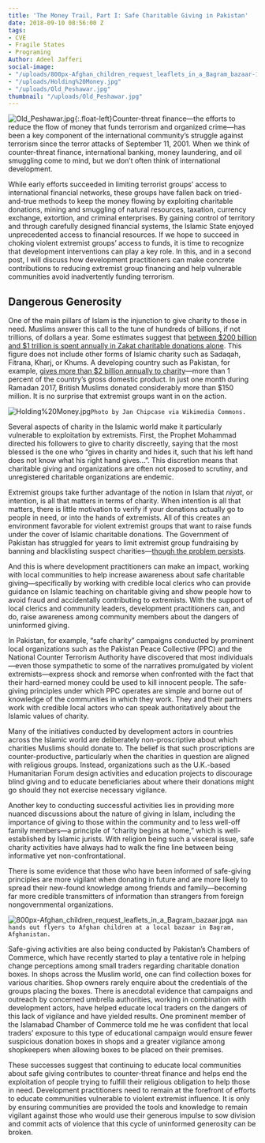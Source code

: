 ```yaml
---
title: 'The Money Trail, Part I: Safe Charitable Giving in Pakistan'
date: 2018-09-10 08:56:00 Z
tags:
- CVE
- Fragile States
- Programing
Author: Adeel Jafferi
social-image:
- "/uploads/800px-Afghan_children_request_leaflets_in_a_Bagram_bazaar-106ade.jpg"
- "/uploads/Holding%20Money.jpg"
- "/uploads/Old_Peshawar.jpg"
thumbnail: "/uploads/Old_Peshawar.jpg"
---
```


![Old_Peshawar.jpg](/uploads/Old_Peshawar.jpg "(Photo by Reenem via Wikimedia Commons)"){:.float-left}Counter-threat finance—the efforts to reduce the flow of money that funds terrorism and organized crime—has been a key component of the international community’s struggle against terrorism since the terror attacks of September 11, 2001. When we think of counter-threat finance, international banking, money laundering, and oil smuggling come to mind, but we don’t often think of international development. 

While early efforts succeeded in limiting terrorist groups’ access to international financial networks, these groups have fallen back on tried-and-true methods to keep the money flowing by exploiting charitable donations, mining and smuggling of natural resources, taxation, currency exchange, extortion, and criminal enterprises. By gaining control of territory and through carefully designed financial systems, the Islamic State enjoyed unprecedented access to financial resources. If we hope to succeed in choking violent extremist groups’ access to funds, it is time to recognize that development interventions can play a key role. In this, and in a second post, I will discuss how development practitioners can make concrete contributions to reducing extremist group financing and help vulnerable communities avoid inadvertently funding terrorism.

<!--more-->

## Dangerous Generosity

One of the main pillars of Islam is the injunction to give charity to those in need. Muslims answer this call to the tune of hundreds of billions, if not trillions, of dollars a year. Some estimates suggest that [between $200 billion and $1 trillion is spent annually in Zakat charitable donations alone](http://devinit.org/wp-content/uploads/2015/03/ONLINE-Zakat_report_V9a.pdf). This figure does not include other forms of Islamic charity such as Sadaqah, Fitrana, Kharj, or Khums. A developing country such as Pakistan, for example, [gives more than $2 billion annually to charity](https://tribune.com.pk/story/1664949/9-pakistan-one-charitable-nations-world-reveals-stanford-study/)—more than 1 percent of the country’s gross domestic product. In just one month during Ramadan 2017, British Muslims donated considerably more than $150 million. It is no surprise that extremist groups want in on the action.

![Holding%20Money.jpg](/uploads/Holding%20Money.jpg)`Photo by Jan Chipcase via Wikimedia Commons.`

Several aspects of charity in the Islamic world make it particularly vulnerable to exploitation by extremists. First, the Prophet Mohammad directed his followers to give to charity discreetly, saying that the most blessed is the one who “gives in charity and hides it, such that his left hand does not know what his right hand gives…”. This discretion means that charitable giving and organizations are often not exposed to scrutiny, and unregistered charitable organizations are endemic. 

Extremist groups take further advantage of the notion in Islam that *niyat*, or intention, is all that matters in terms of charity. When intention is all that matters, there is little motivation to verify if your donations actually go to people in need, or into the hands of extremists. All of this creates an environment favorable for violent extremist groups that want to raise funds under the cover of Islamic charitable donations. The Government of Pakistan has struggled for years to limit extremist group fundraising by banning and blacklisting suspect charities—[though the problem persists](https://www.reuters.com/article/us-pakistan-militants-exclusive/exclusive-pakistan-plans-takeover-of-charities-run-by-islamist-figure-u-s-has-targeted-idUSKBN1EQ0T6).

And this is where development practitioners can make an impact, working with local communities to help increase awareness about safe charitable giving—specifically by working with credible local clerics who can provide guidance on Islamic teaching on charitable giving and show people how to avoid fraud and accidentally contributing to extremists. With the support of local clerics and community leaders, development practitioners can, and do, raise awareness among community members about the dangers of uninformed giving.
 
In Pakistan, for example, “safe charity” campaigns conducted by prominent local organizations such as the Pakistan Peace Collective (PPC) and the National Counter Terrorism Authority have discovered that most individuals—even those sympathetic to some of the narratives promulgated by violent extremists—express shock and remorse when confronted with the fact that their hard-earned money could be used to kill innocent people. The safe-giving principles under which PPC operates are simple and borne out of knowledge of the communities in which they work. They and their partners work with credible local actors who can speak authoritatively about the Islamic values of charity.

Many of the initiatives conducted by development actors in countries across the Islamic world are deliberately non-proscriptive about which charities Muslims should donate to. The belief is that such proscriptions are counter-productive, particularly when the charities in question are aligned with religious groups. Instead, organizations such as the U.K.-based Humanitarian Forum design activities and education projects to discourage blind giving and to educate beneficiaries about where their donations might go should they not exercise necessary vigilance. 

Another key to conducting successful activities lies in providing more nuanced discussions about the nature of giving in Islam, including the importance of giving to those within the community and to less well-off family members—a principle of “charity begins at home,” which is well-established by Islamic jurists. With religion being such a visceral issue, safe charity activities have always had to walk the fine line between being informative yet non-confrontational.

There is some evidence that those who have been informed of safe-giving principles are more vigilant when donating in future and are more likely to spread their new-found knowledge among friends and family—becoming far more credible transmitters of information than strangers from foreign nongovernmental organizations.

![800px-Afghan_children_request_leaflets_in_a_Bagram_bazaar.jpg](/uploads/800px-Afghan_children_request_leaflets_in_a_Bagram_bazaar.jpg)`A man hands out flyers to Afghan children at a local bazaar in Bagram, Afghanistan.`
   
Safe-giving activities are also being conducted by Pakistan’s Chambers of Commerce, which have recently started to play a tentative role in helping change perceptions among small traders regarding charitable donation boxes. In shops across the Muslim world, one can find collection boxes for various charities. Shop owners rarely enquire about the credentials of the groups placing the boxes. There is anecdotal evidence that campaigns and outreach by concerned umbrella authorities, working in combination with development actors, have helped educate local traders on the dangers of this lack of vigilance and have yielded results. One prominent member of the Islamabad Chamber of Commerce told me he was confident that local traders’ exposure to this type of educational campaign would ensure fewer suspicious donation boxes in shops and a greater vigilance among shopkeepers when allowing boxes to be placed on their premises.
 
These successes suggest that continuing to educate local communities about safe giving contributes to counter-threat finance and helps end the exploitation of people trying to fulfill their religious obligation to help those in need. Development practitioners need to remain at the forefront of efforts to educate communities vulnerable to violent extremist influence. It is only by ensuring communities are provided the tools and knowledge to remain vigilant against those who would use their generous impulse to sow division and commit acts of violence that this cycle of uninformed generosity can be broken. 
